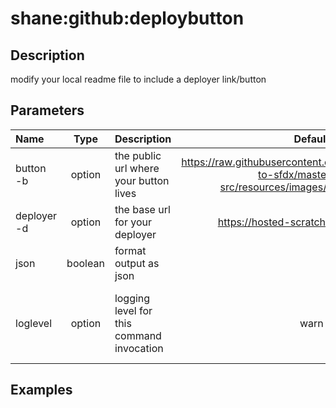 <!-- This file has been generated with command 'sfdx hardis:doc:plugin:generate'. Please do not update it manually or it may be overwritten -->
# shane:github:deploybutton

## Description

modify your local readme file to include a deployer link/button

## Parameters

|Name|Type|Description|Default|Required|Options|
|:---|:--:|:----------|:-----:|:------:|:-----:|
|button<br/>-b|option|the public url where your button lives|https://raw.githubusercontent.com/mshanemc/deploy-to-sfdx/master/client-src/resources/images/sfdx_it_now.png|||
|deployer<br/>-d|option|the base url for your deployer|https://hosted-scratch.herokuapp.com/|||
|json|boolean|format output as json||||
|loglevel|option|logging level for this command invocation|warn||trace<br/>debug<br/>info<br/>warn<br/>error<br/>fatal|

## Examples


